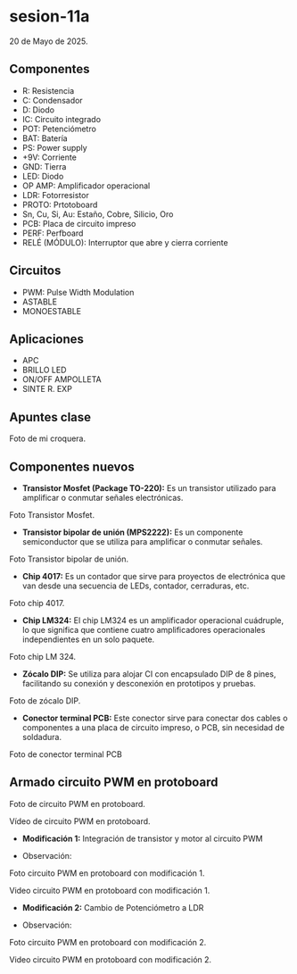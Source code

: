 # sesion-11a

20 de Mayo de 2025.

## Componentes

 -  R: Resistencia
 -  C: Condensador
 -  D: Diodo
 -  IC: Circuito integrado
 -  POT: Petenciómetro
 -  BAT: Batería
 -  PS: Power supply
 -  +9V: Corriente
 -  GND: Tierra
 -  LED: Diodo 
 -  OP AMP: Amplificador operacional
 -  LDR: Fotorresistor
 -  PROTO: Prtotoboard
 -  Sn, Cu, Si, Au: Estaño, Cobre, Silicio, Oro
 -  PCB: Placa de circuito impreso
 -  PERF: Perfboard
 -  RELÉ (MÓDULO): Interruptor que abre y cierra corriente

## Circuitos

 - PWM: Pulse Width Modulation
 - ASTABLE 
 - MONOESTABLE

## Aplicaciones

 - APC
 - BRILLO LED
 - ON/OFF AMPOLLETA
 - SINTE R. EXP

## Apuntes clase

Foto de mi croquera.

## Componentes nuevos

 - **Transistor Mosfet (Package TO-220):** Es un transistor utilizado para amplificar o conmutar señales electrónicas.

Foto Transistor Mosfet.

 - **Transistor bipolar de unión (MPS2222):** Es un componente semiconductor que se utiliza para amplificar o conmutar señales.

Foto Transistor bipolar de unión.

 - **Chip 4017:** Es un contador que sirve para proyectos de electrónica que van desde una secuencia de LEDs, contador, cerraduras, etc.

Foto chip 4017.

 - **Chip LM324:** El chip LM324 es un amplificador operacional cuádruple, lo que significa que contiene cuatro amplificadores operacionales independientes en un solo paquete.

Foto chip LM 324.

 - **Zócalo DIP:** Se utiliza para alojar CI con encapsulado DIP de 8 pines, facilitando su conexión y desconexión en prototipos y pruebas.

Foto de zócalo DIP.

 - **Conector terminal PCB:**  Este conector sirve para conectar dos cables o componentes a una placa de circuito impreso, o PCB, sin necesidad de soldadura.

 Foto de conector terminal PCB

## Armado circuito PWM en protoboard

Foto de circuito PWM en protoboard.

Vídeo de circuito PWM en protoboard.

 - **Modificación 1:** Integración de transistor y motor al circuito PWM

 - Observación:

Foto circuito PWM en protoboard con modificación 1.

Video circuito PWM en protoboard con modificación 1.
  
 - **Modificación 2:** Cambio de Potenciómetro a LDR

 - Observación:

Foto circuito PWM en protoboard con modificación 2.

Video circuito PWM en protoboard con modificación 2.
